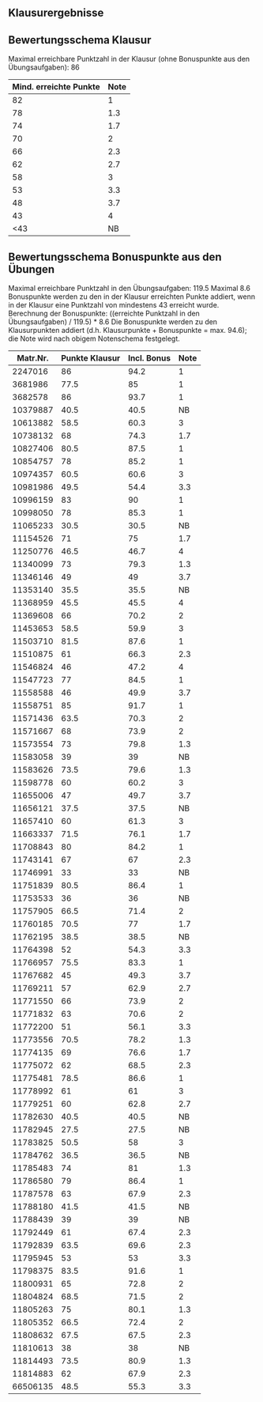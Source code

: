 ## Klausurergebnisse
## Bewertungsschema Klausur

Maximal erreichbare Punktzahl in der Klausur (ohne Bonuspunkte aus den Übungsaufgaben): 86


| Mind. erreichte Punkte | Note |
|---|---|
| 82 | 1 |
| 78 | 1.3 |
| 74 | 1.7 |
| 70 | 2 |
| 66 | 2.3 |
| 62 | 2.7 |
| 58 | 3 |
| 53 | 3.3 |
| 48 | 3.7 |
| 43 | 4 |
| <43 | NB |

## Bewertungsschema Bonuspunkte aus den Übungen

Maximal erreichbare Punktzahl in den Übungsaufgaben: 119.5
Maximal 8.6 Bonuspunkte werden zu den in der Klausur erreichten Punkte addiert, wenn in der Klausur eine Punktzahl von mindestens 43 erreicht wurde.
Berechnung der Bonuspunkte: ((erreichte Punktzahl in den Übungsaufgaben) / 119.5) * 8.6
Die Bonuspunkte werden zu den Klausurpunkten addiert (d.h. Klausurpunkte + Bonuspunkte = max. 94.6); die Note wird nach obigem Notenschema festgelegt.

| Matr.Nr. | Punkte Klausur | Incl. Bonus | Note|
|---|---|---|---|
| 2247016 | 86 | 94.2 | 1 |
| 3681986 | 77.5 | 85 | 1 |
| 3682578 | 86 | 93.7 | 1 |
| 10379887 | 40.5 | 40.5 | NB |
| 10613882 | 58.5 | 60.3 | 3 |
| 10738132 | 68 | 74.3 | 1.7 |
| 10827406 | 80.5 | 87.5 | 1 |
| 10854757 | 78 | 85.2 | 1 |
| 10974357 | 60.5 | 60.6 | 3 |
| 10981986 | 49.5 | 54.4 | 3.3 |
| 10996159 | 83 | 90 | 1 |
| 10998050 | 78 | 85.3 | 1 |
| 11065233 | 30.5 | 30.5 | NB |
| 11154526 | 71 | 75 | 1.7 |
| 11250776 | 46.5 | 46.7 | 4 |
| 11340099 | 73 | 79.3 | 1.3 |
| 11346146 | 49 | 49 | 3.7 |
| 11353140 | 35.5 | 35.5 | NB |
| 11368959 | 45.5 | 45.5 | 4 |
| 11369608 | 66 | 70.2 | 2 |
| 11453653 | 58.5 | 59.9 | 3 |
| 11503710 | 81.5 | 87.6 | 1 |
| 11510875 | 61 | 66.3 | 2.3 |
| 11546824 | 46 | 47.2 | 4 |
| 11547723 | 77 | 84.5 | 1 |
| 11558588 | 46 | 49.9 | 3.7 |
| 11558751 | 85 | 91.7 | 1 |
| 11571436 | 63.5 | 70.3 | 2 |
| 11571667 | 68 | 73.9 | 2 |
| 11573554 | 73 | 79.8 | 1.3 |
| 11583058 | 39 | 39 | NB |
| 11583626 | 73.5 | 79.6 | 1.3 |
| 11598778 | 60 | 60.2 | 3 |
| 11655006 | 47 | 49.7 | 3.7 |
| 11656121 | 37.5 | 37.5 | NB |
| 11657410 | 60 | 61.3 | 3 |
| 11663337 | 71.5 | 76.1 | 1.7 |
| 11708843 | 80 | 84.2 | 1 |
| 11743141 | 67 | 67 | 2.3 |
| 11746991 | 33 | 33 | NB |
| 11751839 | 80.5 | 86.4 | 1 |
| 11753533 | 36 | 36 | NB |
| 11757905 | 66.5 | 71.4 | 2 |
| 11760185 | 70.5 | 77 | 1.7 |
| 11762195 | 38.5 | 38.5 | NB |
| 11764398 | 52 | 54.3 | 3.3 |
| 11766957 | 75.5 | 83.3 | 1 |
| 11767682 | 45 | 49.3 | 3.7 |
| 11769211 | 57 | 62.9 | 2.7 |
| 11771550 | 66 | 73.9 | 2 |
| 11771832 | 63 | 70.6 | 2 |
| 11772200 | 51 | 56.1 | 3.3 |
| 11773556 | 70.5 | 78.2 | 1.3 |
| 11774135 | 69 | 76.6 | 1.7 |
| 11775072 | 62 | 68.5 | 2.3 |
| 11775481 | 78.5 | 86.6 | 1 |
| 11778992 | 61 | 61 | 3 |
| 11779251 | 60 | 62.8 | 2.7 |
| 11782630 | 40.5 | 40.5 | NB |
| 11782945 | 27.5 | 27.5 | NB |
| 11783825 | 50.5 | 58 | 3 |
| 11784762 | 36.5 | 36.5 | NB |
| 11785483 | 74 | 81 | 1.3 |
| 11786580 | 79 | 86.4 | 1 |
| 11787578 | 63 | 67.9 | 2.3 |
| 11788180 | 41.5 | 41.5 | NB |
| 11788439 | 39 | 39 | NB |
| 11792449 | 61 | 67.4 | 2.3 |
| 11792839 | 63.5 | 69.6 | 2.3 |
| 11795945 | 53 | 53 | 3.3 |
| 11798375 | 83.5 | 91.6 | 1 |
| 11800931 | 65 | 72.8 | 2 |
| 11804824 | 68.5 | 71.5 | 2 |
| 11805263 | 75 | 80.1 | 1.3 |
| 11805352 | 66.5 | 72.4 | 2 |
| 11808632 | 67.5 | 67.5 | 2.3 |
| 11810613 | 38 | 38 | NB |
| 11814493 | 73.5 | 80.9 | 1.3 |
| 11814883 | 62 | 67.9 | 2.3 |
| 66506135 | 48.5 | 55.3 | 3.3 |
